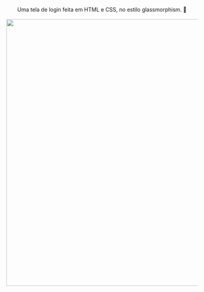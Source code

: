 <div align="center">
  Uma tela de login feita em HTML e CSS, no estilo glassmorphism. 💎
</div><br>                  
 
 
 
 <div align="center">

<img src="https://user-images.githubusercontent.com/92797194/157934044-dbb0092e-4d66-492b-97c4-0337ce2595e9.png" width="700px" />

</div>
